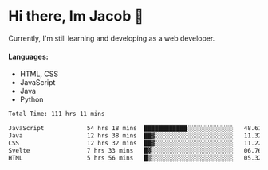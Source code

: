 # Hi there, Im Jacob 👋
Currently, I'm still learning and developing as a web developer.

#### Languages:
- HTML, CSS
- JavaScript
- Java
- Python

<!--START_SECTION:waka-->

```txt
Total Time: 111 hrs 11 mins

JavaScript            54 hrs 18 mins  ████████████░░░░░░░░░░░░░   48.61 %
Java                  12 hrs 38 mins  ██▓░░░░░░░░░░░░░░░░░░░░░░   11.32 %
CSS                   12 hrs 32 mins  ██▓░░░░░░░░░░░░░░░░░░░░░░   11.22 %
Svelte                7 hrs 33 mins   █▓░░░░░░░░░░░░░░░░░░░░░░░   06.76 %
HTML                  5 hrs 56 mins   █▒░░░░░░░░░░░░░░░░░░░░░░░   05.32 %
```

<!--END_SECTION:waka-->
